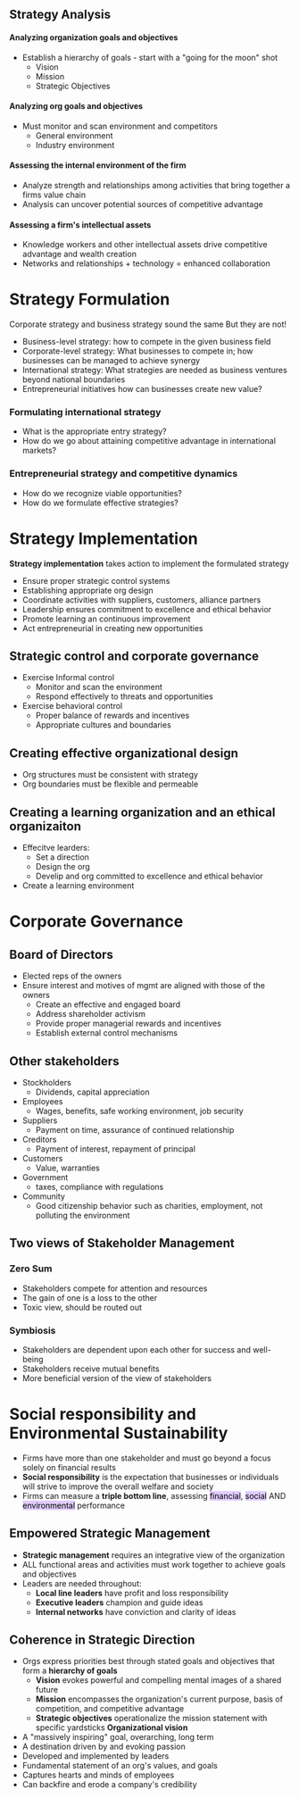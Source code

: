 ## Strategy Analysis
#### Analyzing organization goals and objectives
- Establish a hierarchy of goals - start with a "going for the moon" shot
	- Vision
	- Mission
	- Strategic Objectives
#### Analyzing org goals and objectives
- Must monitor and scan environment and competitors
	- General environment
	- Industry environment
#### Assessing the internal environment of the firm
- Analyze strength and relationships among activities that bring together a firms value chain
- Analysis can uncover potential sources of competitive advantage
#### Assessing a firm's intellectual assets
- Knowledge workers and other intellectual assets drive competitive advantage and wealth creation
- Networks and relationships + technology = enhanced collaboration

# Strategy Formulation
Corporate strategy and business strategy sound the same
But they are not!
- Business-level strategy: how to compete in the given business field
- Corporate-level strategy: What businesses to compete in; how businesses can be managed to achieve synergy
- International strategy: What strategies are needed as business ventures beyond national boundaries
- Entrepreneurial initiatives how can businesses create new value?
### Formulating international strategy
- What is the appropriate entry strategy?
- How do we go about attaining competitive advantage in international markets?
### Entrepreneurial strategy and competitive dynamics
- How do we recognize viable opportunities?
- How do we formulate effective strategies?

# Strategy Implementation
**Strategy implementation** takes action to implement the formulated strategy
- Ensure proper strategic control systems
- Establishing appropriate org design
- Coordinate activities with suppliers, customers, alliance partners
- Leadership ensures commitment to excellence and ethical behavior
- Promote learning an continuous improvement
- Act entrepreneurial in creating new opportunities
## Strategic control and corporate governance
- Exercise Informal control
	- Monitor and scan the environment
	- Respond effectively to threats and opportunities
- Exercise behavioral control
	- Proper balance of rewards and incentives
	- Appropriate cultures and boundaries
## Creating effective organizational design
- Org structures must be consistent with strategy
- Org boundaries must be flexible and permeable
## Creating a learning organization and an ethical organizaiton
- Effecitve learders:
	- Set a direction
	- Design the org
	- Develip and org committed to excellence and ethical behavior
- Create a learning environment

# Corporate Governance
## Board of Directors
- Elected reps of the owners
- Ensure interest and motives of mgmt are aligned with those of the owners
	- Create an effective and engaged board
	- Address shareholder activism
	- Provide proper managerial rewards and incentives
	- Establish external control mechanisms
## Other stakeholders
- Stockholders
	- Dividends, capital appreciation
- Employees
	- Wages, benefits, safe working environment, job security
- Suppliers
	- Payment on time, assurance of continued relationship
- Creditors
	- Payment of interest, repayment of principal
- Customers
	- Value, warranties
- Government
	- taxes, compliance with regulations
- Community
	- Good citizenship behavior such as charities, employment, not polluting the environment

## Two views of Stakeholder Management
### Zero Sum
- Stakeholders compete for attention and resources
- The gain of one is a loss to the other
- Toxic view, should be routed out
### Symbiosis
- Stakeholders are dependent upon each other for success and well-being
- Stakeholders receive mutual benefits
- More beneficial version of the view of stakeholders

# Social responsibility and Environmental Sustainability
- Firms have more than one stakeholder and must go beyond a focus solely on financial results
- **Social responsibility** is the expectation that businesses or individuals will strive to improve the overall welfare and society
- Firms can measure a **triple bottom line**, assessing <mark style="background: #D2B3FFA6;">financial</mark>, <mark style="background: #D2B3FFA6;">social</mark> AND <mark style="background: #D2B3FFA6;">environmental</mark> performance
## Empowered Strategic Management
- **Strategic management** requires an integrative view of the organization
- ALL functional areas and activities must work together to achieve goals and objectives
- Leaders are needed throughout:
	- **Local line leaders** have profit and loss responsibility
	- **Executive leaders** champion and guide ideas
	- **Internal networks** have conviction and clarity of ideas
## Coherence in Strategic Direction
- Orgs express priorities best through stated goals and objectives that form a **hierarchy of goals**
	- **Vision** evokes powerful and compelling mental images of a shared future
	- **Mission** encompasses the organization's current purpose, basis of competition, and competitive advantage
	- **Strategic objectives** operationalize the mission statement with specific yardsticks
**Organizational vision**
- A "massively inspiring" goal, overarching, long term
- A destination driven by and evoking passion
- Developed and implemented by leaders
- Fundamental statement of an org's values, and goals
- Captures hearts and minds of employees
- Can backfire and erode a company's credibility
